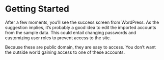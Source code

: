 # Getting Started
After a few moments, you’ll see the success screen from WordPress. As the suggestion implies, it’s probably a good idea to edit the imported accounts from the sample data. This could entail changing passwords and customizing user roles to prevent access to the site.

Because these are public domain, they are easy to access. You don’t want the outside world gaining access to one of these accounts.
